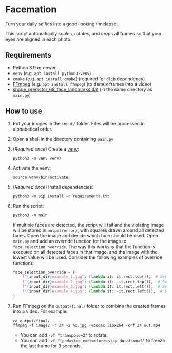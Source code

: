 # Facemation
Turn your daily selfies into a good-looking timelapse.

This script automatically scales, rotates, and crops all frames so that your eyes are aligned in each photo.

## Requirements
* Python 3.9 or newer
* `venv` (e.g. `apt install python3-venv`)
* `cmake` (e.g. `apt install cmake`) (required for `dlib` dependency)
* [FFmpeg](https://ffmpeg.org/) (e.g. `apt install ffmpeg`) (to demux frames into a video)
* [shape_predictor_68_face_landmarks.dat](http://dlib.net/files/shape_predictor_68_face_landmarks.dat.bz2) (in the same directory as `main.py`)

## How to use
1. Put your images in the `input/` folder.
   Files will be processed in alphabetical order.
2. Open a shell in the directory containing `main.py`.
3. (_Required once_) Create a [venv](https://docs.python.org/3/tutorial/venv.html):
   ```shell
   python3 -m venv venv/
   ```
4. Activate the venv:
   ```shell
   source venv/bin/activate
   ```
5. (_Required once_) Install dependencies:
   ```shell
   python3 -m pip install -r requirements.txt
   ```
6. Run the script:
   ```shell
   python3 -m main
   ```

   If multiple faces are detected, the script will fail and the violating image will be stored in `output/error/`, with squares drawn around all detected faces.
   Open the image and decide which face should be used.
   Open `main.py` and add an override function for the image to `face_selection_override`.
   The way this works is that the function is executed on all detected faces in that image, and the image with the lowest value will be used.
   Consider the following examples of override functions:
   ```python
   face_selection_override = {
       f"{input_dir}example_1.jpg": (lambda it: it.rect.top()),  # Selects the highest face
       f"{input_dir}example_2.jpg": (lambda it: -it.rect.top()),  # Selects the lowest face
       f"{input_dir}example_3.jpg": (lambda it: it.rect.left()),  # Selects the left-most face
       f"{input_dir}example_4.jpg": (lambda it: -it.rect.left()),  # Selects the right-most face
   }
   ```
7. Run FFmpeg on the `output/final/` folder to combine the created frames into a video.
   For example:
   ```shell
   cd output/final/
   ffmpeg -f image2 -r 24 -i %d.jpg -vcodec libx264 -crf 24 out.mp4
   ```
   * You can add `-vf "transpose=2"` to rotate.
   * You can add `-vf "tpad=stop_mode=clone:stop_duration=3"` to freeze the last frame for 3 seconds.
